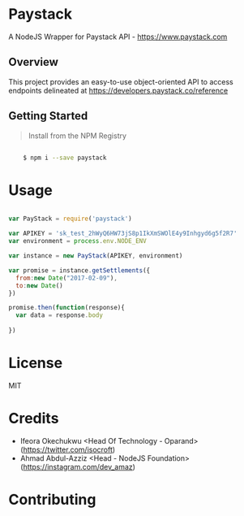 # Paystack
A NodeJS Wrapper for Paystack API - https://www.paystack.com

## Overview
This project provides an easy-to-use object-oriented API to access endpoints delineated at https://developers.paystack.co/reference

## Getting Started

>Install from the NPM Registry

```bash

    $ npm i --save paystack

```

# Usage

```js

var PayStack = require('paystack')

var APIKEY = 'sk_test_2hWyQ6HW73jS8p1IkXmSWOlE4y9Inhgyd6g5f2R7'
var environment = process.env.NODE_ENV

var instance = new PayStack(APIKEY, environment)

var promise = instance.getSettlements({
  from:new Date("2017-02-09"), 
  to:new Date()
})

promise.then(function(response){
  var data = response.body
  
})

```

# License

MIT

# Credits

- Ifeora Okechukwu <Head Of Technology - Oparand> (https://twitter.com/isocroft)
- Ahmad Abdul-Azziz <Head - NodeJS Foundation> (https://instagram.com/dev_amaz)

# Contributing
